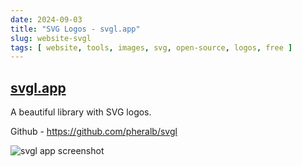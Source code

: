 ```yaml
---
date: 2024-09-03
title: "SVG Logos - svgl.app"
slug: website-svgl
tags: [ website, tools, images, svg, open-source, logos, free ]
---
```


## [svgl.app][1]

A beautiful library with SVG logos.

Github - https://github.com/pheralb/svgl

![svgl app screenshot][2]

  [1]: https://svgl.app/
  [2]: https://github.com/pheralb/svgl/raw/main/static/images/readme.png
